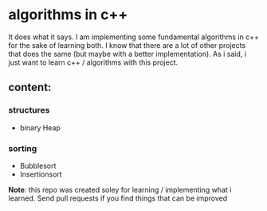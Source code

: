 # algorithms in c++

It does what it says. I am implementing some fundamental algorithms in c++ for
the sake of learning both. I know that there are a lot of other projects that
does the same (but maybe with a better implementation). As i said, i just want
to learn c++ / algorithms with this project.

## content:

### structures
- binary Heap

### sorting
- Bubblesort
- Insertionsort

__Note__: this repo was created soley for learning / implementing what i
learned. Send pull requests if you find things that can be improved
